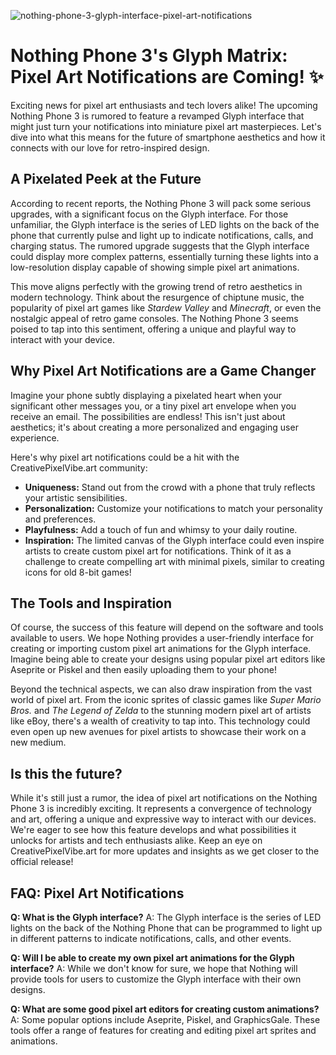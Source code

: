 ![nothing-phone-3-glyph-interface-pixel-art-notifications](https://images.pexels.com/photos/31828717/pexels-photo-31828717.jpeg?auto=compress&cs=tinysrgb&fit=crop&h=627&w=1200)

# Nothing Phone 3's Glyph Matrix: Pixel Art Notifications are Coming! ✨

Exciting news for pixel art enthusiasts and tech lovers alike! The upcoming Nothing Phone 3 is rumored to feature a revamped Glyph interface that might just turn your notifications into miniature pixel art masterpieces. Let's dive into what this means for the future of smartphone aesthetics and how it connects with our love for retro-inspired design.

## A Pixelated Peek at the Future

According to recent reports, the Nothing Phone 3 will pack some serious upgrades, with a significant focus on the Glyph interface. For those unfamiliar, the Glyph interface is the series of LED lights on the back of the phone that currently pulse and light up to indicate notifications, calls, and charging status.  The rumored upgrade suggests that the Glyph interface could display more complex patterns, essentially turning these lights into a low-resolution display capable of showing simple pixel art animations.

This move aligns perfectly with the growing trend of retro aesthetics in modern technology. Think about the resurgence of chiptune music, the popularity of pixel art games like *Stardew Valley* and *Minecraft*, or even the nostalgic appeal of retro game consoles.  The Nothing Phone 3 seems poised to tap into this sentiment, offering a unique and playful way to interact with your device.

## Why Pixel Art Notifications are a Game Changer

Imagine your phone subtly displaying a pixelated heart when your significant other messages you, or a tiny pixel art envelope when you receive an email.  The possibilities are endless!  This isn't just about aesthetics; it's about creating a more personalized and engaging user experience.

Here's why pixel art notifications could be a hit with the CreativePixelVibe.art community:

*   **Uniqueness:** Stand out from the crowd with a phone that truly reflects your artistic sensibilities.
*   **Personalization:** Customize your notifications to match your personality and preferences.
*   **Playfulness:** Add a touch of fun and whimsy to your daily routine.
*   **Inspiration:**  The limited canvas of the Glyph interface could even inspire artists to create custom pixel art for notifications.  Think of it as a challenge to create compelling art with minimal pixels, similar to creating icons for old 8-bit games!

## The Tools and Inspiration

Of course, the success of this feature will depend on the software and tools available to users. We hope Nothing provides a user-friendly interface for creating or importing custom pixel art animations for the Glyph interface. Imagine being able to create your designs using popular pixel art editors like Aseprite or Piskel and then easily uploading them to your phone!

Beyond the technical aspects, we can also draw inspiration from the vast world of pixel art. From the iconic sprites of classic games like *Super Mario Bros.* and *The Legend of Zelda* to the stunning modern pixel art of artists like eBoy, there's a wealth of creativity to tap into. This technology could even open up new avenues for pixel artists to showcase their work on a new medium.

## Is this the future?

While it's still just a rumor, the idea of pixel art notifications on the Nothing Phone 3 is incredibly exciting.  It represents a convergence of technology and art, offering a unique and expressive way to interact with our devices. We're eager to see how this feature develops and what possibilities it unlocks for artists and tech enthusiasts alike. Keep an eye on CreativePixelVibe.art for more updates and insights as we get closer to the official release!

## FAQ: Pixel Art Notifications

**Q: What is the Glyph interface?**
A: The Glyph interface is the series of LED lights on the back of the Nothing Phone that can be programmed to light up in different patterns to indicate notifications, calls, and other events.

**Q: Will I be able to create my own pixel art animations for the Glyph interface?**
A:  While we don't know for sure, we hope that Nothing will provide tools for users to customize the Glyph interface with their own designs.

**Q: What are some good pixel art editors for creating custom animations?**
A: Some popular options include Aseprite, Piskel, and GraphicsGale. These tools offer a range of features for creating and editing pixel art sprites and animations.

